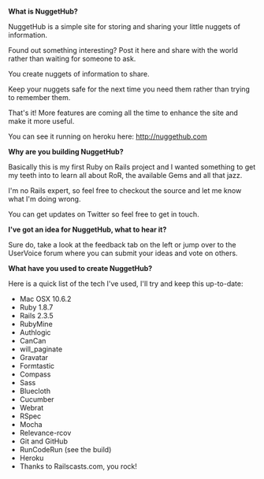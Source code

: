**What is NuggetHub?**

NuggetHub is a simple site for storing and sharing your little nuggets of information.

Found out something interesting? Post it here and share with the world rather than waiting for someone to ask.

You create nuggets of information to share.

Keep your nuggets safe for the next time you need them rather than trying to remember them.

That's it! More features are coming all the time to enhance the site and make it more useful.

You can see it running on heroku here: http://nuggethub.com

**Why are you building NuggetHub?**

Basically this is my first Ruby on Rails project and I wanted something to get my teeth into to learn all about RoR, the available Gems and all that jazz.

I'm no Rails expert, so feel free to checkout the source and let me know what I'm doing wrong.

You can get updates on Twitter so feel free to get in touch.

**I've got an idea for NuggetHub, what to hear it?**

Sure do, take a look at the feedback tab on the left or jump over to the UserVoice forum where you can submit your ideas and vote on others.

**What have you used to create NuggetHub?**

Here is a quick list of the tech I've used, I'll try and keep this up-to-date:

* Mac OSX 10.6.2
* Ruby 1.8.7
* Rails 2.3.5
* RubyMine
* Authlogic
* CanCan
* will_paginate
* Gravatar
* Formtastic
* Compass
* Sass
* Bluecloth
* Cucumber
* Webrat
* RSpec
* Mocha
* Relevance-rcov
* Git and GitHub
* RunCodeRun (see the build)
* Heroku
* Thanks to Railscasts.com, you rock!

